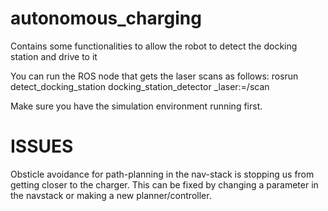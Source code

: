 autonomous_charging
===================

Contains some functionalities to allow the robot to detect the docking station and drive to it

You can run the ROS node that gets the laser scans as follows:
rosrun detect_docking_station docking_station_detector _laser:=/scan

Make sure you have the simulation environment running first.

ISSUES
===================
Obsticle avoidance for path-planning in the nav-stack is stopping us from getting closer to the charger.
This can be fixed by changing a parameter in the navstack or making a new planner/controller.

